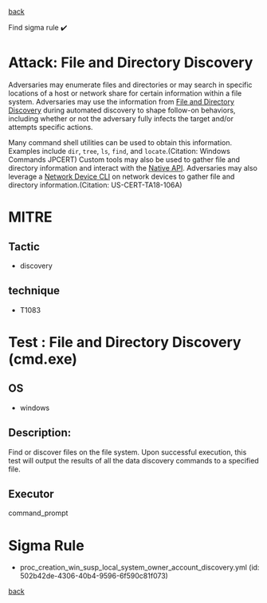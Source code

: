
[back](../index.md)

Find sigma rule :heavy_check_mark: 

# Attack: File and Directory Discovery 

Adversaries may enumerate files and directories or may search in specific locations of a host or network share for certain information within a file system. Adversaries may use the information from [File and Directory Discovery](https://attack.mitre.org/techniques/T1083) during automated discovery to shape follow-on behaviors, including whether or not the adversary fully infects the target and/or attempts specific actions.

Many command shell utilities can be used to obtain this information. Examples include <code>dir</code>, <code>tree</code>, <code>ls</code>, <code>find</code>, and <code>locate</code>.(Citation: Windows Commands JPCERT) Custom tools may also be used to gather file and directory information and interact with the [Native API](https://attack.mitre.org/techniques/T1106). Adversaries may also leverage a [Network Device CLI](https://attack.mitre.org/techniques/T1059/008) on network devices to gather file and directory information.(Citation: US-CERT-TA18-106A)

# MITRE
## Tactic
  - discovery


## technique
  - T1083


# Test : File and Directory Discovery (cmd.exe)
## OS
  - windows


## Description:
Find or discover files on the file system.  Upon successful execution, this test will output the results of all the data discovery commands to a specified file.


## Executor
command_prompt

# Sigma Rule
 - proc_creation_win_susp_local_system_owner_account_discovery.yml (id: 502b42de-4306-40b4-9596-6f590c81f073)



[back](../index.md)
